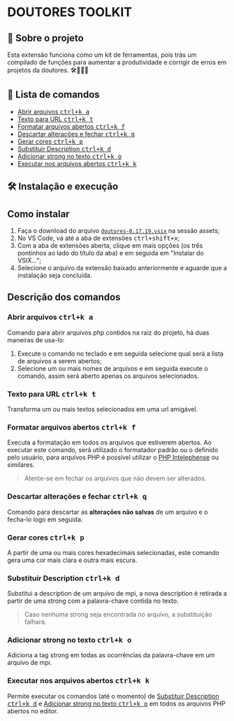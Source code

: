 <h1><strong>DOUTORES TOOLKIT</strong></h1>

## 📖 Sobre o projeto

Esta extensão funciona como um kit de ferramentas, pois trás um compilado de funções para aumentar a produtividade e corrigir de erros em projetos da doutores. 🛠️👨🏽‍⚕️

## 📑 Lista de comandos

- [Abrir arquivos <kbd>ctrl+k a</kbd>](#abrir-arquivos-ctrlk-a)
- [Texto para URL <kbd>ctrl+k t</kbd>](#texto-para-url-ctrlk-t)
- [Formatar arquivos abertos <kbd>ctrl+k f</kbd>](#formatar-arquivos-abertos-ctrlk-f)
- [Descartar alterações e fechar <kbd>ctrl+k q</kbd>](#descartar-altera%C3%A7%C3%B5es-e-fechar-ctrlk-q)
- [Gerar cores <kbd>ctrl+k p</kbd>](#gerar-cores-ctrlk-p)
- [Substituir Description <kbd>ctrl+k d</kbd>](#substituir-description-ctrlk-d)
- [Adicionar strong no texto <kbd>ctrl+k o</kbd>](#adicionar-strong-no-texto-ctrlk-o)
- [Executar nos arquivos abertos <kbd>ctrl+k k</kbd>](#executar-nos-arquivos-abertos-ctrlk-k)

## 🛠️ Instalação e execução

## Como instalar
1. Faça o download do arquivo [`doutores-0.17.19.vsix`](https://github.com/alan-ssantos/doutores-vscode/releases) na sessão assets;
2. No VS Code, vá até a aba de extensões <kbd>ctrl+shift+x</kbd>;
3. Com a aba de extensões aberta, clique em mais opções (os três pontinhos ao lado do título da aba) e em seguida em "Instalar do VSIX...";
4. Selecione o arquivo da extensão baixado anteriormente e aguarde que a instalação seja concluída. 

## Descrição dos comandos

### Abrir arquivos <kbd>ctrl+k a</kbd>
Comando para abrir arquivos php contidos na raiz do projeto, há duas maneiras de usa-lo:
1. Execute o comando no teclado e em seguida selecione qual será a lista de arquivos a serem abertos;
2. Selecione um ou mais nomes de arquivos e em seguida execute o comando, assim será aberto apenas os arquivos selecionados. 

### Texto para URL <kbd>ctrl+k t</kbd>
Transforma um ou mais textos selecionados em uma url amigável.

### Formatar arquivos abertos <kbd>ctrl+k f</kbd>
Executa a formatação em todos os arquivos que estiverem abertos.
Ao executar este comando, será utilizado o formatador padrão ou o definido pelo usuário, para arquivos PHP é possível utilizar o [PHP Intelephense](https://marketplace.visualstudio.com/items?itemName=bmewburn.vscode-intelephense-client) ou similares.
  > Atente-se em fechar os arquivos que não devem ser alterados.

### Descartar alterações e fechar <kbd>ctrl+k q</kbd>
Comando para descartar as <strong>alterações não salvas</strong> de um arquivo e o fecha-lo logo em seguida.

### Gerar cores <kbd>ctrl+k p</kbd>
A partir de uma ou mais cores hexadecimais selecionadas, este comando gera uma cor mais clara e outra mais escura.

### Substituir Description <kbd>ctrl+k d</kbd>
Substitui a description de um arquivo de mpi, a nova description é retirada a partir de uma strong com a palavra-chave contida no texto.
  > Caso nenhuma strong seja encontrada no arquivo, a substituição falhará.

### Adicionar strong no texto <kbd>ctrl+k o</kbd>
Adiciona a tag strong em todas as ocorrências da palavra-chave em um arquivo de mpi.

### Executar nos arquivos abertos <kbd>ctrl+k k</kbd>
Permite executar os comandos (até o momento) de [Substituir Description <kbd>ctrl+k d</kbd>](#substituir-description-ctrlk-d) e [Adicionar strong no texto <kbd>ctrl+k o</kbd>](#adicionar-strong-no-texto-ctrlk-o) em todos os arquivos PHP abertos no editor.

